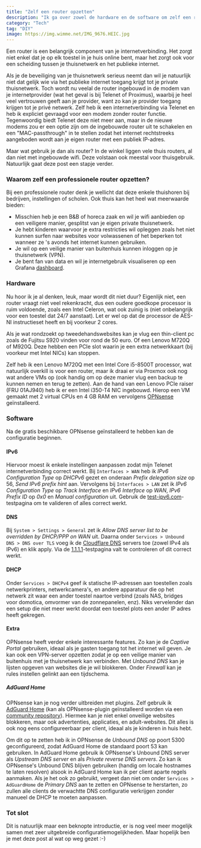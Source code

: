 ```yaml
---
title: "Zelf een router opzetten"
description: "Ik ga over zowel de hardware en de software om zelf een router ineen te knutselen. En dit is nog goedkoper dan ik dacht!"
category: "Tech"
tag: "DIY"
image: https://img.wimme.net/IMG_9676.HEIC.jpg
---
```


Een router is een belangrijk component van je internetverbinding. Het zorgt niet enkel dat je op elk toestel in je huis online bent, maar het zorgt ook voor een scheiding tussen je thuisnetwerk en het publieke internet.

Als je de beveiliging van je thuisnetwerk serieus neemt dan wil je natuurlijk niet dat gelijk wie via het publieke internet toegang krijgt tot je private thuisnetwerk. Toch wordt nu veelal de router ingebouwd in de modem van je internetprovider (wat het geval is bij Telenet of Proximus), waarbij je heel veel vertrouwen geeft aan je provider, want zo kan je provider toegang krijgen tot je privé netwerk. Zelf heb ik een internetverbinding via Telenet en heb ik expliciet gevraagd voor een modem zonder router functie. Tegenwoordig biedt Telenet deze niet meer aan, maar in de nieuwe modems zou er een optie zijn om de ingebouwde router uit te schakelen en een "MAC-passthrough" in te stellen zodat het internet rechtstreeks aangeboden wordt aan je eigen router met een publiek IP-adres.

Maar wat gebruik je dan als router? In de winkel liggen vele thuis routers, al dan niet met ingebouwde wifi. Deze volstaan ook meestal voor thuisgebruik. Natuurlijk gaat deze post een stapje verder.

### Waarom zelf een professionele router opzetten?

Bij een professionele router denk je wellicht dat deze enkele thuishoren bij bedrijven, instellingen of scholen. Ook thuis kan het heel wat meerwaarde bieden:

* Misschien heb je een B&B of horeca zaak en wil je wifi aanbieden op een veiligere manier, gesplitst van je eigen private thuisnetwerk.
* Je hebt kinderen waarvoor je extra restricties wil opleggen zoals het niet kunnen surfen naar websites voor volwassenen of het beperken tot wanneer ze 's avonds het internet kunnen gebruiken.
* Je wil op een veilige manier van buitenhuis kunnen inloggen op je thuisnetwerk (VPN).
* Je bent fan van data en wil je internetgebruik visualiseren op een Grafana [dashboard](https://github.com/bsmithio/OPNsense-Dashboard).

### Hardware

Nu hoor ik je al denken, leuk, maar wordt dit niet duur? Eigenlijk niet, een router vraagt niet veel rekenkracht, dus een oudere goedkope processor is ruim voldoende, zoals een Intel Celeron, wat ook zuinig is (niet onbelangrijk voor een toestel dat 24/7 aanstaat). Let er wel op dat de processor de AES-NI instructieset heeft en bij voorkeur 2 cores.

Als je wat rondzoekt op tweedehandswebsites kan je vlug een thin-client pc zoals de Fujitsu S920 vinden voor rond de 50 euro. Of een Lenovo M720Q of M920Q. Deze hebben een PCIe slot waarin je een extra netwerkkaart (bij voorkeur met Intel NICs) kan stoppen.

Zelf heb ik een Lenovo M720Q met een Intel Core i5-8500T processor, wat natuurlijk overkill is voor een router, maar ik draai er via Proxmox ook nog wat andere VMs op (ook handig om op deze manier vlug een backup te kunnen nemen en terug te zetten). Aan de hand van een Lenovo PCIe raiser (FRU 01AJ940) heb ik er een Intel i350-T4 NIC ingebouwd. Hierop een VM gemaakt met 2 virtual CPUs en 4 GB RAM en vervolgens [OPNsense](https://opnsense.org/) geïnstalleerd.

### Software

Na de gratis beschikbare OPNsense geïnstalleerd te hebben kan de configuratie beginnen.

#### IPv6

Hiervoor moest ik enkele instellingen aanpassen zodat mijn Telenet internetverbinding correct werkt. Bij `Interfaces > WAN` heb ik *IPv6 Configuration Type* op *DHCPv6* gezet en onderaan *Prefix delegation size* op 56, *Send IPv6 prefix hint* aan. Vervolgens bij `Interfaces > LAN` zet ik *IPv6 Configuration Type* op *Track Interface* en *IPv6 Interface* op *WAN*, *IPv6 Prefix ID* op *0x0* en *Manual configuration* uit. Gebruik de [test-ipv6.com](https://test-ipv6.com)-testpagina om te valideren of alles correct werkt.

#### DNS

Bij `System > Settings > General` zet ik *Allow DNS server list to be overridden by DHCP/PPP on WAN* uit. Daarna onder `Services > Unbound DNS > DNS over TLS` voeg ik de [Cloudflare DNS](https://cloudflare-dns.com) servers toe (zowel IPv4 als IPv6) en klik apply. Via de [1.1.1.1](https://1.1.1.1/help)-testpagina valt te controleren of dit correct werkt.

#### DHCP

Onder `Services > DHCPv4` geef ik statische IP-adressen aan toestellen zoals netwerkprinters, netwerkcamera's, en andere apparatuur die op het netwerk zit waar een ander toestel naartoe verbind (zoals NAS, bridges voor domotica, omvormer van de zonnepanelen, enz). Niks vervelender dan een setup die niet meer werkt doordat een toestel plots een ander IP adres heeft gekregen.

#### Extra

OPNsense heeft verder enkele interessante features. Zo kan je de *Captive Portal* gebruiken, ideaal als je gasten toegang tot het internet wil geven. Je kan ook een VPN-server opzetten zodat je op een veilige manier van buitenhuis met je thuisnetwerk kan verbinden. Met *Unbound DNS* kan je lijsten opgeven van websites die je wil blokkeren. Onder *Firewall* kan je rules instellen gelinkt aan een tijdschema.

##### AdGuard Home

OPNsense kan je nog verder uitbreiden met plugins. Zelf gebruik ik [AdGuard Home](https://github.com/AdguardTeam/AdGuardHome) (kan als OPNsense-plugin geïnstalleerd worden via een [community repository](https://www.routerperformance.net/opnsense-repo/)). Hiermee kan je niet enkel onveilige websites blokkeren, maar ook advertenties, applicaties, en adult-websites. Dit alles is ook nog eens configureerbaar per client, ideaal als je kinderen in huis hebt.

Om dit op te zetten heb ik in OPNsense de *Unbound DNS* op poort 5300 geconfigureerd, zodat AdGuard Home de standaard poort 53 kan gebruiken. In AdGuard Home gebruik ik OPNsense's Unbound DNS server als *Upstream DNS server* en als *Private reverse DNS servers*. Zo kan ik OPNsense's Unbound DNS blijven gebruiken (handig om locale hostnames te laten resolven) alsook in AdGuard Home kan ik per client aparte regels aanmaken. Als je het ook zo gebruikt, vergeet dan niet om onder `Services > AdGuardHome` de *Primary DNS* aan te zetten en OPNsense te herstarten, zo zullen alle clients de verwachtte DNS configuratie verkrijgen zonder manueel de DHCP te moeten aanpassen.

### Tot slot

Dit is natuurlijk maar een beknopte introductie, er is nog veel meer mogelijk samen met zeer uitgebreide configuratiemogelijkheden. Maar hopelijk ben je met deze post al wat op weg gezet :-)
